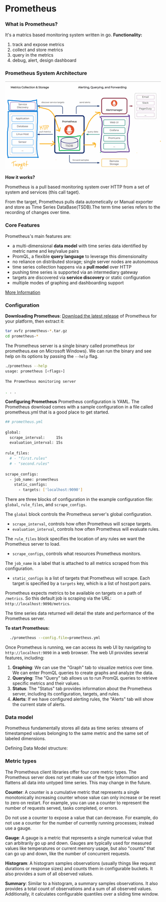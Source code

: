 # Prometheus
### What is Prometheus?
It's a matrics based monitoring system written in go. 
**Functionality:**
1. track and expose metrics
2. collect and store metrics
3. query in the metrics
4. debug, alert, design dashboard


### Prometheus System Architecture
![Prometheus System Architecture](architechture.png)

**How it works?**

Prometheus is a pull based monitoring system over HTTP from a set of system and services (this call taget).

From the target, Prometheus pulls data autometically or Manual exporter and store as Time Series DataBase(TSDB).The term time series refers to the recording of changes over time. 

### **Core Features**
Prometheus's main features are:

- a multi-dimensional **data model** with time series data identified by metric name and key/value pairs
- PromQL, a flexible **query language** to leverage this dimensionality
- no reliance on distributed storage; single server nodes are autonomous
- time series collection happens via a **pull model** over HTTP
- pushing time series is supported via an intermediary gateway
- targets are discovered via **service discovery** or static configuration
- multiple modes of graphing and dashboarding support

[More Information](https://prometheus.io/docs/introduction/overview/)

### Configuration

**Downloading Prometheus**: 
[Download the latest release](https://prometheus.io/download/) of Prometheus for your platform, then extract it:
```bash
tar xvfz prometheus-*.tar.gz
cd prometheus-*
```
The Prometheus server is a single binary called prometheus (or prometheus.exe on Microsoft Windows). We can run the binary and see help on its options by passing the `--help` flag.

```bash
./prometheus --help
usage: prometheus [<flags>]

The Prometheus monitoring server

. . .

```
**Configuring Prometheus**
Prometheus configuration is YAML. The Prometheus download comes with a sample configuration in a file called prometheus.yml that is a good place to get started.
```bash
## prometheus.yml

global:
  scrape_interval:     15s
  evaluation_interval: 15s

rule_files:
  # - "first.rules"
  # - "second.rules"

scrape_configs:
  - job_name: prometheus
    static_configs:
      - targets: ['localhost:9090']
```

There are three blocks of configuration in the example configuration file: `global`, `rule_files`, and `scrape_configs`.

The `global` block controls the Prometheus server's global configuration.
- `scrape_interval`, controls how often Prometheus will scrape targets.
- `evaluation_interval`, controls how often Prometheus will evaluate rules.

The `rule_files` block specifies the location of any rules we want the Prometheus server to load.
- `scrape_configs`, controls what resources Prometheus monitors. 

The `job_name` is a label that is attached to all metrics scraped from this configuration.
- `static_configs` is a list of targets that Prometheus will scrape. Each target is specified by a `targets` key, which is a list of host:port pairs.

Prometheus expects metrics to be available on targets on a path of `/metrics`. So this default job is scraping via the URL:` http://localhost:9090/metrics`.

The time series data returned will detail the state and performance of the Prometheus server.


**To start Prometheus:**
```bash
  ./prometheus --config.file=prometheus.yml
```


Once Prometheus is running, we can access its web UI by navigating to `http://localhost:9090` in a web browser. The web UI provides several features, including:
1. **Graphing**: We can use the "Graph" tab to visualize metrics over time. We can enter PromQL queries to create graphs and analyze the data.
2. **Querying**: The "Query" tab allows us to run PromQL queries to retrieve specific metrics and their values.
3. **Status**: The "Status" tab provides information about the Prometheus server, including its configuration, targets, and rules.
4. **Alerts**: If we have configured alerting rules, the "Alerts" tab will show the current state of alerts. 



### Data model

Prometheus fundamentally stores all data as time series: streams of timestamped values belonging to the same metric and the same set of labeled dimensions.

Defining Data Model structure: 


### Metric types

The Prometheus client libraries offer four core metric types. The Prometheus server does not yet make use of the type information and flattens all data into untyped time series. This may change in the future.

**Counter**: A counter is a cumulative metric that represents a single monotonically increasing counter whose value can only increase or be reset to zero on restart. For example, you can use a counter to represent the number of requests served, tasks completed, or errors.

Do not use a counter to expose a value that can decrease. For example, do not use a counter for the number of currently running processes; instead use a gauge.

**Gauge**: A gauge is a metric that represents a single numerical value that can arbitrarily go up and down. Gauges are typically used for measured values like temperatures or current memory usage, but also "counts" that can go up and down, like the number of concurrent requests.

**Histogram**: A histogram samples observations (usually things like request durations or response sizes) and counts them in configurable buckets. It also provides a sum of all observed values.

**Summary**: Similar to a histogram, a summary samples observations. It also provides a total count of observations and a sum of all observed values. Additionally, it calculates configurable quantiles over a sliding time window.

